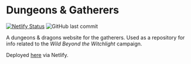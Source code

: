 # Dungeons & Gatherers

<!-- badges: start -->
[![Netlify Status](https://api.netlify.com/api/v1/badges/c1a91e6f-11a0-4617-ab74-5d7a8a74e4ce/deploy-status)](https://app.netlify.com/sites/dungeons-and-gatherers/deploys)
![GitHub last commit](https://img.shields.io/github/last-commit/wintergathering/dungeons-and-gatherers)
<!-- badges: end -->

A dungeons & dragons website for the gatherers. Used as a repository for info related to the *Wild Beyond the Witchlight* campaign.

Deployed [here](https://dungeons-and-gatherers.netlify.app/) via Netlify.